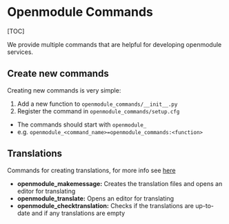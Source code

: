 # Openmodule Commands

[TOC]

We provide multiple commands that are helpful for developing openmodule services.

## Create new commands

Creating new commands is very simple:
1. Add a new function to `openmodule_commands/__init__.py`
2. Register the command in `openmodule_commands/setup.cfg`
  * The commands should start with `openmodule_`
  * e.g. `openmodule_<command_name>=openmodule_commands:<function>`

## Translations

Commands for creating translations, for more info see [here](translation.md)
* **openmodule_makemessage:** Creates the translation files and opens an editor for translating
* **openmodule_translate:** Opens an editor for translating
* **openmodule_checktranslation:** Checks if the translations are up-to-date and if any translations are empty